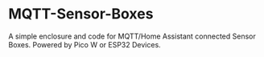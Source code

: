 # MQTT-Sensor-Boxes
A simple enclosure and code for MQTT/Home Assistant connected Sensor Boxes. Powered by Pico W or ESP32 Devices.
